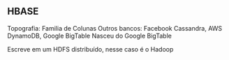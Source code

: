## HBASE 

Topografia: Familia de Colunas
Outros bancos: Facebook Cassandra, AWS DynamoDB, Google BigTable
Nasceu do Google BigTable

Escreve em um HDFS distribuído, nesse caso é o Hadoop